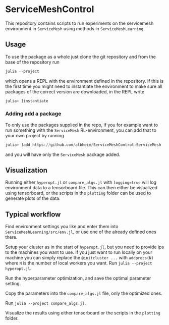 # ServiceMeshControl

This repository contains scripts to run experiments on the servicemesh environment in `ServiceMesh` using methods in `ServiceMeshLearning`.

## Usage

To use the package as a whole just clone the git repository and from the base of the repository run
```julia
julia --project 
```
which opens a REPL with the environment defined in the repository. If this is the first time you might need to instantiate the environment to make sure all packages of the correct version are downloaded, in the REPL write
```julia
julia> ]instantiate
```

### Adding add a package
To only use the packages supplied in the repo, if you for example want to run something with the `ServiceMesh` RL-environment, you can add that to your own project by running
```julia
julia> ]add https://github.com/albheim/ServiceMeshControl:ServiceMesh
```
and you will have only the `ServiceMesh` package added.

## Visualization

Running either `hyperopt.jl` or `compare_algs.jl` with `logging=true` will log environment data to a tensorboard file. This can then either be visualized using tensorboard, or the scripts in the `plotting` folder can be used to generate plots of the data.

## Typical workflow
Find environment settings you like and enter them into `ServiceMeshLearning/src/env.jl`, or use one of the already defined ones there. 

Setup your cluster as in the start of `hyperopt.jl`, but you need to provide ips to the machines you want to use. If you just want to run locally on your machine you can simply replace the `@initcluster ...` with `addprocs(N)` where `N` is the number of local workers you want.
Run `julia --project hyperopt.jl`.

Run the hyperparameter optimization, and save the optimal parameter setting.

Copy the parameters into the `compare_algs.jl` file, only the optimized ones.

Run `julia --project compare_algs.jl`.

Visualize the results using either tensorboard or the scripts in the `plotting` folder.